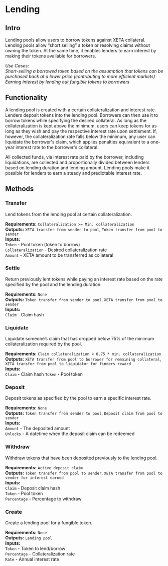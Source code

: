 # Lending

## Intro
Lending pools allow users to borrow tokens against XETA collateral. Lending pools allow “short selling” a token or resolving claims without owning the token. At the same time, it enables lenders to earn interest by making their tokens available for borrowers.

*Use Cases:  
Short-selling a borrowed token based on the assumption that tokens can be purchased back at a lower price (contributing to more efficient markets)  
Earning interest by lending out fungible tokens to borrowers*

## Functionality
A lending pool is created with a certain collateralization and interest rate. Lenders deposit tokens into the lending pool. Borrowers can then use it to borrow tokens while specifying the desired collateral. As long as the collateralization is kept above the minimum, users can keep tokens for as long as they wish and pay the respective interest rate upon settlement. If, however, the collateralization rate falls below the minimum, any user can liquidate the borrower's claim, which applies penalties equivalent to a one-year interest rate to the borrower's collateral.

All collected funds, via interest rate paid by the borrower, including liquidations, are collected and proportionally divided between lenders based on lending duration and lending amount. Lending pools make it possible for lenders to earn a steady and predictable interest rate.

## Methods

### Transfer
Lend tokens from the lending pool at certain collateralization.

**Requirements:** `Collateralization >= Min. collateralization`  
**Outputs:** `XETA transfer from sender to pool`, `Token transfer from pool to sender`  
**Inputs:**  
`Token` - Pool token (token to borrow)  
`Collateralization` - Desired collateralization rate  
`Amount` - XETA amount to be transferred as collateral  

### Settle
Return previously lent tokens while paying an interest rate based on the rate specified by the pool and the lending duration.

**Requirements:** `None`  
**Outputs:** `Token transfer from sender to pool`, `XETA transfer from pool to sender`  
**Inputs:**  
`Claim` - Claim hash  

### Liquidate
Liquidate someone’s claim that has dropped below 75% of the minimum collateralization required by the pool.

**Requirements:** `Claim collateralization < 0.75 * min. collateralization`  
**Outputs:** `XETA transfer from pool to borrower for remaining collateral`, `XETA transfer from pool to liquidator for finders reward`  
**Inputs:**  
`Claim` - Claim hash 
`Token` - Pool token  

### Deposit
Deposit tokens as specified by the pool to earn a specific interest rate.

**Requirements:** `None`  
**Outputs:** `Token transfer from sender to pool`, `Deposit claim from pool to sender`  
**Inputs:**  
`Amount` - The deposited amount  
`Unlocks` - A datetime when the deposit claim can be redeemed  

### Withdraw
Withdraw tokens that have been deposited previously to the lending pool.

**Requirements:** `Active deposit claim`  
**Outputs:** `Token transfer from pool to sender`, `XETA transfer from pool to sender for interest earned`  
**Inputs:**  
`Claim` - Deposit claim hash  
`Token` - Pool token  
`Percentage` - Percentage to withdraw  

### Create
Create a lending pool for a fungible token.

**Requirements:** `None`  
**Outputs:** `Lending pool`  
**Inputs:**  
`Token` - Token to lend/borrow  
`Percentage` - Collateralization rate  
`Rate` - Annual interest rate  

<div style="page-break-after: always; visibility: hidden">\pagebreak</div>